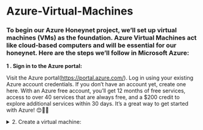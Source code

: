 # Azure-Virtual-Machines


### To begin our Azure Honeynet project, we’ll set up virtual machines (VMs) as the foundation. Azure Virtual Machines act like cloud-based computers and will be essential for our honeynet. Here are the steps we’ll follow in Microsoft Azure:


**1 . Sign in to the Azure portal:**


Visit the Azure portal(https://portal.azure.com/).
Log in using your existing Azure account credentials.
If you don’t have an account yet, create one here. With an Azure free account, you’ll get 12 months of free services, access to over 40 services that are always free, and a $200 credit to explore additional services within 30 days. It’s a great way to get started with Azure! 😊🔐🌐


<details close> 
<summary> 2. Create a virtual machine: </summary>

- After you log in to the Azure portal, navigate to the 'Virtual machines' section. 
  
  **Azure Portal Home**

<img width="1280" alt="Screenshot 2024-05-16 at 8 01 39 PM" src="https://github.com/mahin12/Azure-Virtual-Machines/assets/27288616/99a83e57-b10a-44f3-818b-c17b14453508">

